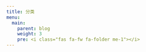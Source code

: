 ```yaml
---
title: 分类
menu:
  main:
    parent: blog
    weight: 3
    pre: <i class="fas fa-fw fa-folder me-1"></i>
---
```

